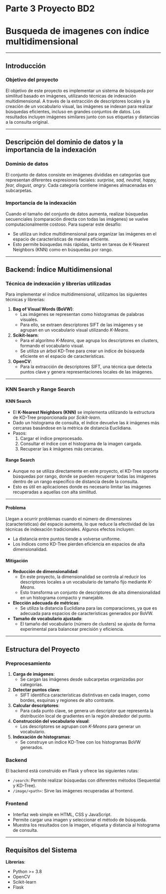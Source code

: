 # Parte 3 Proyecto BD2
# Busqueda de imagenes con índice multidimensional

---

## **Introducción**

### **Objetivo del proyecto**
El objetivo de este proyecto es implementar un sistema de búsqueda por similitud basado en imágenes, utilizando técnicas de indexación multidimensional. A través de la extracción de descriptores locales y la creación de un vocabulario visual, las imágenes se indexan para realizar búsquedas eficientes, incluso en grandes conjuntos de datos. Los resultados incluyen imágenes similares junto con sus etiquetas y distancias a la consulta original.

---

## **Descripción del dominio de datos y la importancia de la indexación**

### **Dominio de datos**
El conjunto de datos consiste en imágenes divididas en categorías que representan diferentes expresiones faciales: *surprise, sad, neutral, happy, fear, disgust, angry*. Cada categoría contiene imágenes almacenadas en subcarpetas.

### **Importancia de la indexación**
Cuando el tamaño del conjunto de datos aumenta, realizar búsquedas secuenciales (comparación directa con todas las imágenes) se vuelve computacionalmente costoso. Para superar este desafío:
- Se utiliza un índice multidimensional para organizar las imágenes en el espacio de características de manera eficiente.
- Esto permite búsquedas más rápidas, tanto en tareas de K-Nearest Neighbors (KNN) como en búsquedas por rango.

---

## **Backend: Índice Multidimensional**

### **Técnica de indexación y librerías utilizadas**
Para implementar el índice multidimensional, utilizamos las siguientes técnicas y librerías:
1. **Bag of Visual Words (BoVW)**: 
   - Las imágenes se representan como histogramas de palabras visuales.
   - Para ello, se extraen descriptores SIFT de las imágenes y se agrupan en un vocabulario visual utilizando *K-Means*.
2. **Scikit-learn**:
   - Para el algoritmo *K-Means*, que agrupa los descriptores en clusters, formando el vocabulario visual.
   - Se utiliza un árbol KD-Tree para crear un índice de búsqueda eficiente en el espacio de características.
3. **OpenCV**:
   - Para la extracción de descriptores SIFT, una técnica que detecta puntos clave y genera representaciones locales de las imágenes.

---

### **KNN Search y Range Search**
#### **KNN Search**
- El **K-Nearest Neighbors (KNN)** se implementa utilizando la estructura de KD-Tree proporcionada por *Scikit-learn*. 
- Dado un histograma de consulta, el índice devuelve las *k* imágenes más cercanas basándose en la métrica de distancia Euclidiana.
- Pasos:
  1. Cargar el índice preprocesado.
  2. Consultar el índice con el histograma de la imagen cargada.
  3. Recuperar las *k* imágenes más cercanas.

#### **Range Search**
- Aunque no se utiliza directamente en este proyecto, el KD-Tree soporta búsquedas por rango, donde se pueden recuperar todas las imágenes dentro de un rango específico de distancia desde la consulta.
- Esto es útil en aplicaciones donde es necesario limitar las imágenes recuperadas a aquellas con alta similitud.

---

#### **Problema**
Llegan a ocurrir problemas cuando el número de dimensiones (características) del espacio aumenta, lo que reduce la efectividad de las técnicas de indexación tradicionales. Algunos efectos incluyen:
- La distancia entre puntos tiende a volverse uniforme.
- Los índices como KD-Tree pierden eficiencia en espacios de alta dimensionalidad.

#### **Mitigación**
- **Reducción de dimensionalidad**:
  - En este proyecto, la dimensionalidad se controla al reducir los descriptores locales a un vocabulario de tamaño fijo mediante *K-Means*.
  - Esto transforma un conjunto de descriptores de alta dimensionalidad en un histograma compacto y manejable.
- **Elección adecuada de métricas**:
  - Se utiliza la distancia Euclidiana para las comparaciones, ya que es adecuada para espacios de características generados por BoVW.
- **Tamaño de vocabulario ajustado**:
  - El tamaño del vocabulario (número de clusters) se ajusta de forma experimental para balancear precisión y eficiencia.

---

## **Estructura del Proyecto**

### **Preprocesamiento**
1. **Carga de imágenes**:
   - Se cargan las imágenes desde subcarpetas organizadas por categorías.
2. **Detectar puntos clave**:
   - SIFT identifica características distintivas en cada imagen, como bordes, esquinas y regiones de alto contraste.
3. **Calcular descriptores**:
   - Para cada punto clave, se genera un descriptor que representa la distribución local de gradientes en la región alrededor del punto.
4. **Construcción del vocabulario visual**:
   - Los descriptores se agrupan con *K-Means* para generar un vocabulario.
5. **Indexación de histogramas**:
   - Se construye un índice KD-Tree con los histogramas BoVW generados.

### **Backend**
El backend está construido en Flask y ofrece las siguientes rutas:
- `/search`: Permite realizar búsquedas con diferentes métodos (Sequential y KD-Tree).
- `/image/<path>`: Sirve las imágenes recuperadas al frontend.

### **Frontend**
- Interfaz web simple en HTML, CSS y JavaScript.
- Permite cargar una imagen y seleccionar el método de búsqueda.
- Muestra los resultados con la imagen, etiqueta y distancia al histograma de consulta.

---

## **Requisitos del Sistema**
**Librerías**:
   - Python >= 3.8
   - OpenCV
   - Scikit-learn
   - Flask
